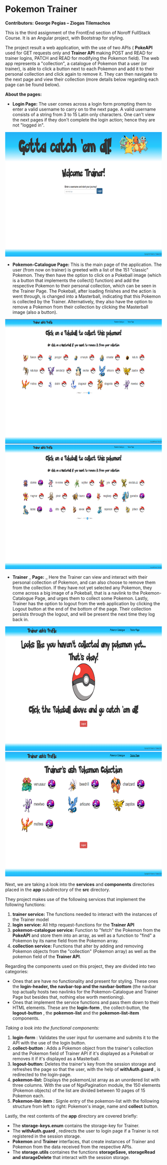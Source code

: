 # **Pokemon Trainer**

**Contributors:**  **George Pegias – Ziogas Tilemachos**

This is the third assignment of the FrontEnd section of Noroff FullStack Course. It is an Angular project, with Bootstrap for styling.

The project result a web application, with the use of two APIs ( **PokeAPI** used for GET requests only and **Trainer API** making POST and READ for trainer logins, PATCH and READ for modifying the Pokemon field). The web app represents a "collection", a catalogue of Pokemon that a user (or trainer), is able to click a button next to each Pokemon and add it to their personal collection and click again to remove it. They can then navigate to the next page and view their collection (more details below regarding each page can be found below).

**About the pages:**

- **Login Page:** The user comes across a login form prompting them to enter a valid username to carry on to the next page. A valid username consists of a string from 3 to 15 Latin only characters. One can't view the next pages if they don't complete the login action; hence they are not "logged in".

<img src='project-screenshots/Login-Page.png' width='800' height='400'>

- **Pokemon-Catalogue Page:** This is the main page of the application. The user (from now on trainer) is greeted with a list of the 151 "classic" Pokemon. They then have the option to click on a Pokeball image (which is a button that implements the collect() function) and add the respective Pokemon to their personal collection, which can be seen in the Trainer Page. The Pokeball, after loading finishes and the action is went through, is changed into a Masterball, indicating that this Pokemon is collected by the Trainer. Alternatively, they also have the option to remove a Pokemon from their collection by clicking the Masterball image (also a button).

<img src='project-screenshots/Pokemon-Catalogue-Page.png' width='800' height='400'/>

<img src='project-screenshots/Pokemon-Catalogue-Page-With-Collected-Pokemon.png' width='800' height='400'/>

- **Trainer** _ **Page:** _ Here the Trainer can view and interact with their personal collection of Pokemon, and can also choose to remove them from the collection. If they have not yet selected any Pokemon, they come across a big image of a Pokeball, that is a navlink to the Pokemon-Catalogue Page, and urges them to collect some Pokemon. Lastly, Trainer has the option to logout from the web application by clicking the Logout button at the end of the bottom of the page. Their collection persists through the logout, and will be present the next time they log back in.

<img src='project-screenshots/Trainer-Page-Empty-Collection.png' width='800' height='400'/>

<img src='project-screenshots/Trainer-Page-With-Collected-Pokemon.png' width='800' height='400'/>

Next, we are taking a look into the **services** and **components** directories placed in the **app** subdirectory of the **src** directory.

They project makes use of the following services that implement the following functions:

1. **trainer service:** The functions needed to interact with the instances of the Trainer model
2. **login service:** All http request-functions for the **Trainer API**
3. **pokemon-catalogue service:** Function to "fetch" the Pokemon from the **PokeAPI** and store them into an array, as well as a function to "find" a Pokemon by its name field from the Pokemon array.
4. **collection service:** Functions that alter by adding and removing Pokemon objects from the "collection" (Pokemon array) as well as the pokemon field of the **Trainer API**.

Regarding the components used on this project, they are divided into two categories:

- Ones that are have no functionality and present for styling. These ones the **login-header, the navbar-top and the navbar-bottom** (the navbar top actually hosts two navlinks for the Pokemon-Catalogue and Trainer Page but besides that, nothing else worth mentioning).
- Ones that implement the service functions and pass them down to their HTML elements. These are the **login-form** , the collect-button, the **logout-button** , the **pokemon-list** and the **pokemon-list-item** components.

_Taking a look into the functional components:_

1. **login-form** : Validates the user input for username and submits it to the API with the use of the login button.
2. **collect-button** : Adds a Pokemon object from the trainer's collection and the Pokemon field of Trainer API if it's displayed as a Pokeball or removes it if it's displayed as a Masterball.
3. **logout-button:** Deletes the trainer's key from the session storage and refreshes the page so that the user, with the help of **withAuth.guard** , is redirected to the login-page.
4. **pokemon-list:** Displays the pokemonList array as an unordered list with three columns. With the use of NgxPagination module, the 150 elements (Pokemon objects) of the list are divided between 10 pages of 15 Pokemon each.
5. **Pokemon-list-item** : Signle entry of the pokemon-list with the following structure from left to right: Pokemon's image, name and **collect** button.

Lastly, the rest contents of the **app** directory are covered briefly:

- The **storage-keys.enum** contains the storage-key for Trainer.
- The **withAuth.guard** , redirects the user to login page if a Trainer is not registered in the session storage.
- **Pokemon** and **Trainer** interfaces, that create instances of Trainer and Pokemon from the data received from the respective APIs.
- The **storage.utils** containes the functions **storageSave, storageRead and storageDelete** that interact with the session storage.